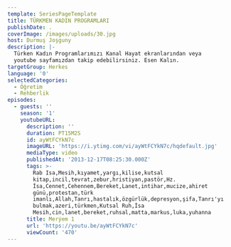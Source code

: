 ```yaml
---
template: SeriesPageTemplate
title: TÜRKMEN KADIN PROGRAMLARI
publishDate: .
coverImage: /images/uploads/30.jpg
host: Durmuş Joşguny
description: |-
  Türken Kadın Programlarımızı Kanal Hayat ekranlarından veya 
  youtube sayfamızdan takip edebilirsiniz. Esen Kalın.
targetGroup: Herkes
language: '0'
selectedCategories:
  - Öğretim
  - Rehberlik
episodes:
  - guests: ''
    season: '1'
    youtubeURL:
      description: ''
      duration: PT15M2S
      id: ayWtFCYkN7c
      imageURL: 'https://i.ytimg.com/vi/ayWtFCYkN7c/hqdefault.jpg'
      mediaType: video
      publishedAt: '2013-12-17T08:25:30.000Z'
      tags: >-
        Rab Isa,Mesih,kıyamet,yargı,kilise,kutsal
        kitap,incil,tevrat,zebur,hristiyan,pastör,Hz.
        İsa,Cennet,Cehennem,Bereket,Lanet,intihar,mucize,ahiret
        günü,protestan,türk
        imanlı,Allah,Tanrı,hastalık,özgürlük,depresyon,şifa,Tanrı'yı
        bulmak,azeri,türkmen,Kutsal Ruh,İsa
        Mesih,cin,lanet,bereket,ruhsal,matta,markus,luka,yuhanna
      title: Merýem 1
      url: 'https://youtu.be/ayWtFCYkN7c'
      viewCount: '470'
---
```


